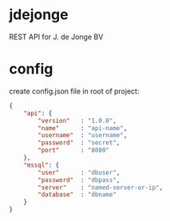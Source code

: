 # jdejonge
REST API for J. de Jonge BV

# config

create config.json file in root of project:

```json
{
	"api": {
		"version"  	: "1.0.0",
		"name"		: "api-name",
	    "username" 	: "username",
	    "password" 	: "secret",
	    "port"		: "8080"
	},
	"mssql": {
		"user"		: "dbuser",
		"password"	: "dbpass",
    	"server" 	: "named-server-or-ip",
    	"database"	: "dbname"
	}
}
```